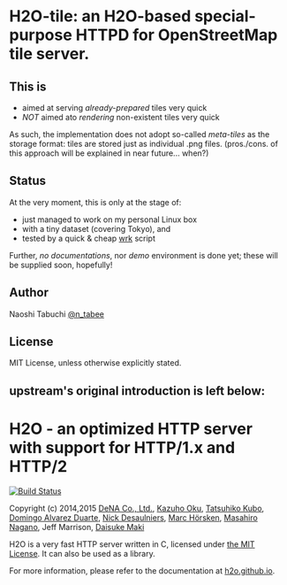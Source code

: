 H2O-tile: an H2O-based special-purpose HTTPD for OpenStreetMap tile server.
===

This is
--
- aimed at serving *already-prepared* tiles very quick
- *NOT* aimed ato *rendering* non-existent tiles very quick

As such, the implementation does not adopt so-called *meta-tiles* as the storage format:
tiles are stored just as individual .png files.
(pros./cons. of this approach will be explained in near future... when?)

Status
--
At the very moment, this is only at the stage of:
- just managed to work on my personal Linux box
- with a tiny dataset (covering Tokyo), and
- tested by a quick & cheap [wrk](https://github.com/wg/wrk) script

Further, *no documentations*, nor *demo* environment is done yet;
these will be supplied soon, hopefully!

Author
--
Naoshi Tabuchi [@n_tabee](https://twitter.com/n_tabee)

License
--
MIT License, unless otherwise explicitly stated.

upstream's original introduction is left below:
--

H2O - an optimized HTTP server with support for HTTP/1.x and HTTP/2
===

[![Build Status](https://travis-ci.org/h2o/h2o.svg?branch=master)](https://travis-ci.org/h2o/h2o)

Copyright (c) 2014,2015 [DeNA Co., Ltd.](http://dena.com/), [Kazuho Oku](https://github.com/kazuho/), [Tatsuhiko Kubo](https://github.com/cubicdaiya/), [Domingo Alvarez Duarte](https://github.com/mingodad/), [Nick Desaulniers](https://github.com/nickdesaulniers/), [Marc Hörsken](https://github.com/mback2k), [Masahiro Nagano](https://github.com/kazeburo/), Jeff Marrison, [Daisuke Maki](https://github.com/lestrrat/)

H2O is a very fast HTTP server written in C, licensed under [the MIT License](http://opensource.org/licenses/MIT).  It can also be used as a library.

For more information, please refer to the documentation at [h2o.github.io](http://h2o.github.io).

